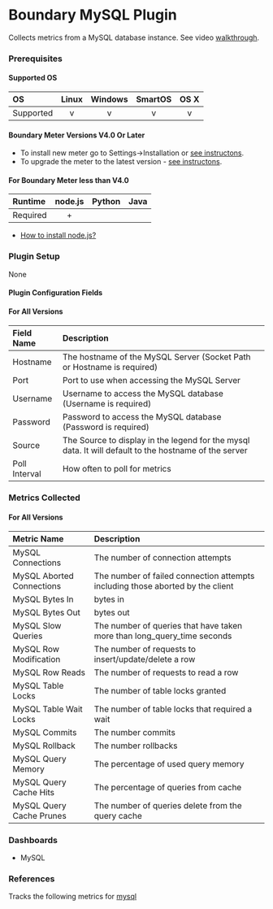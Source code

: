 # Boundary MySQL Plugin

Collects metrics from a MySQL database instance. See video [walkthrough](https://help.boundary.com/hc/articles/201536772).

### Prerequisites

#### Supported OS

|     OS    | Linux | Windows | SmartOS | OS X |
|:----------|:-----:|:-------:|:-------:|:----:|
| Supported |   v   |    v    |    v    |  v   |

#### Boundary Meter Versions V4.0 Or Later

- To install new meter go to Settings->Installation or [see instructons](https://help.boundary.com/hc/en-us/sections/200634331-Installation).
- To upgrade the meter to the latest version - [see instructons](https://help.boundary.com/hc/en-us/articles/201573102-Upgrading-the-Boundary-Meter).

#### For Boundary Meter less than V4.0

|  Runtime | node.js | Python | Java |
|:---------|:-------:|:------:|:----:|
| Required |    +    |        |      |

- [How to install node.js?](https://help.boundary.com/hc/articles/202360701)

### Plugin Setup

None

#### Plugin Configuration Fields

#### For All Versions

|Field Name |Description                                                                                           |
|:----------|:-----------------------------------------------------------------------------------------------------|
|Hostname   |The hostname of the MySQL Server (Socket Path or Hostname is required)                                |
|Port       |Port to use when accessing the MySQL Server                                                           |
|Username   |Username to access the MySQL database (Username is required)                                          |
|Password   |Password to access the MySQL database (Password is required)                                          |
|Source     |The Source to display in the legend for the mysql data.  It will default to the hostname of the server|
|Poll Interval | How often to poll for metrics |

### Metrics Collected

#### For All Versions

|Metric Name              |Description                                                                   |
|:------------------------|:-----------------------------------------------------------------------------|
|MySQL Connections        |The number of connection attempts                                             |
|MySQL Aborted Connections|The number of failed connection attempts including those aborted by the client|
|MySQL Bytes In           |bytes in                                                                      |
|MySQL Bytes Out          |bytes out                                                                     |
|MySQL Slow Queries       |The number of queries that have taken more than long_query_time seconds       |
|MySQL Row Modification   |The number of requests to insert/update/delete a row                          |
|MySQL Row Reads          |The number of requests to read a row                                          |
|MySQL Table Locks        |The number of table locks granted                                             |
|MySQL Table Wait Locks   |The number of table locks that required a wait                                |
|MySQL Commits            |The number commits                                                            |
|MySQL Rollback           |The number rollbacks                                                          |
|MySQL Query Memory       |The percentage of used query memory                                           |
|MySQL Query Cache Hits   |The percentage of queries from cache                                          |
|MySQL Query Cache Prunes |The number of queries delete from the query cache                             |

### Dashboards

- MySQL

### References

Tracks the following metrics for [mysql](http://www.mysql.com/)
